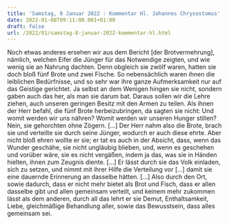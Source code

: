 ```yaml
---
title: 'Samstag, 8 Januar 2022 : Kommentar Hl. Johannes Chrysostomus'
date: 2022-01-08T09:11:00.001+01:00
draft: false
url: /2022/01/samstag-8-januar-2022-kommentar-hl.html
---
```


Noch etwas anderes ersehen wir aus dem Bericht \[der Brotvermehrung\], nämlich, welchen Eifer die Jünger für das Notwendige zeigten, und wie wenig sie an Nahrung dachten. Denn obgleich sie zwölf waren, hatten sie doch bloß fünf Brote und zwei Fische. So nebensächlich waren ihnen die leiblichen Bedürfnisse, und so sehr war ihre ganze Aufmerksamkeit nur auf das Geistige gerichtet. Ja selbst an dem Wenigen hingen sie nicht, sondern gaben auch das her, als man sie darum bat. Daraus sollen wir die Lehre ziehen, auch unseren geringen Besitz mit den Armen zu teilen. Als ihnen der Herr befahl, die fünf Brote herbeizubringen, da sagten sie nicht: Und womit werden wir uns nähren? Womit werden wir unseren Hunger stillen? Nein, sie gehorchten ohne Zögern. \[…\] Der Herr nahm also die Brote, brach sie und verteilte sie durch seine Jünger, wodurch er auch diese ehrte. Aber nicht bloß ehren wollte er sie; er tat es auch in der Absicht, dass, wenn das Wunder geschähe, sie nicht ungläubig blieben, und, wenn es geschehen und vorüber wäre, sie es nicht vergäßen, indem ja das, was sie in Händen hielten, ihnen zum Zeugnis diente. \[…\] Er lässt durch sie das Volk einladen, sich zu setzen, und nimmt mit ihrer Hilfe die Verteilung vor \[…\] damit sie eine dauernde Erinnerung an dasselbe hätten. \[…\] Also durch den Ort, sowie dadurch, dass er nicht mehr bietet als Brot und Fisch, dass er allen dasselbe gibt und allen gemeinsam verteilt, und keinem mehr zukommen lässt als dem anderen, durch all das lehrt er sie Demut, Enthaltsamkeit, Liebe, gleichmäßige Behandlung aller, sowie das Bewusstsein, dass alles gemeinsam sei.